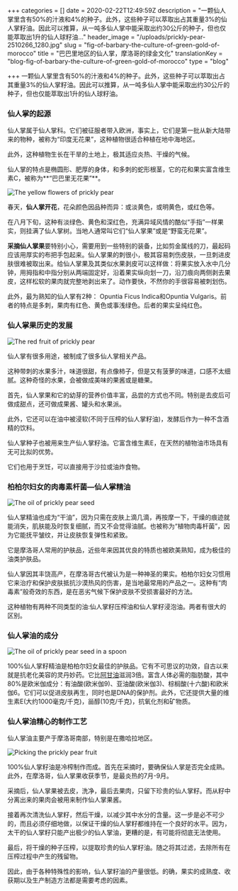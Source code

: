 +++
categories = []
date = 2020-02-22T12:49:59Z
description = "一颗仙人掌里含有50%的汁液和4%的种子。此外，这些种子可以萃取出占其重量3%的仙人掌籽油。因此可以推算，从一吨多仙人掌中能采取出约30公斤的种子，但也仅能萃取出1升的仙人球籽油..."
header_image = "/uploads/prickly-pear-2510266_1280.jpg"
slug = "fig-of-barbary-the-culture-of-green-gold-of-morocco"
title = "巴巴里地区的仙人掌，摩洛哥的绿金文化"
translationKey = "blog-fig-of-barbary-the-culture-of-green-gold-of-morocco"
type = "blog"

+++
一颗仙人掌里含有50%的汁液和4%的种子。此外，这些种子可以萃取出占其重量3%的仙人掌籽油。因此可以推算，从一吨多仙人掌中能采取出约30公斤的种子，但也仅能萃取出1升的仙人球籽油。

### **仙人掌的起源**

仙人掌属于仙人掌科。它们被征服者带入欧洲，事实上，它们是第一批从新大陆带来的物种，被称为“印度无花果”，这种植物很适合种植在地中海地区。

此外，这种植物生长在干旱的土地上，极其适应炎热、干燥的气候。

仙人掌的特点是椭圆形、肥厚的身体，和多刺的蛇形根茎，它的花和果实富含维生素C，被称为**“巴巴里无花果”**。

![The yellow flowers of prickly pear](/uploads/prickly-pear-1415525_1280.jpg "The yellow flowers of prickly pear")

春天，**仙人掌开花**，花朵颜色因品种而异：或淡黄色，或明黄色，或红色等。

在八月下旬，这种有淡绿色、黄色和深红色，充满异域风情的酷似“手指”一样果实，则挂满了仙人掌树。当地人通常叫它们“仙人掌果”或是“野蛮无花果”。

**采摘仙人掌果**要特别小心，需要用到一些特别的装备，比如剪金属线的刀，最起码应该用厚实的布把手包起来。仙人掌果的刺很小，极其容易刺伤皮肤，一旦刺进皮肤很难被取出来。给仙人掌果及其类似水果剥皮可以这样做：将果实放入水中几分钟，用拇指和中指分别从两端固定好，沿着果实纵向划一刀，沿刀痕向两侧剥去果皮，这样松软的果肉就完整地剥出来了。动作要快，不然你的手很容易被刺划伤。

此外，最为熟知的仙人掌有2种： Opuntia Ficus Indica和Opuntia Vulgaris。前者的特点是多刺，果肉有红色、黄色或事浅绿色。后者的果实呈纯红色。

### **仙人掌果历史的发展**

![The red fruit of prickly pear](/uploads/cactus-58415_1280.jpg "The red fruit of prickly pear")

仙人掌有很多用途，被制成了很多仙人掌相关产品。

这种带刺的水果多汁，味道很甜，有点像柿子，但是又有菠萝的味道，口感不太细腻。这种奇怪的水果，会被做成美味的果酱或是糖果。

首先，仙人掌果和它的幼芽的营养价值丰富，品尝的方式也不同。特别是去皮后可做成甜点，还可做成果酱、罐头和水果派。

此外，它还可以在油中被浸软(不同于压榨的仙人掌籽油)，发酵后作为一种不含酒精的饮料。

仙人掌种子也被用来生产仙人掌籽油。它富含维生素E，在天然的植物油市场具有无可比拟的优势。

它们也用于烹饪，可以直接用于沙拉或油炸食物。

### **柏柏尔妇女的肉毒素杆菌—仙人掌精油**

![The oil of prickly pear seed](/uploads/1582374704485.jpg "The oil of prickly pear seed")

仙人掌精油也成为“干油”，因为只需在皮肤上滴几滴，再按摩一下，干燥的痕迹就能消失，肌肤能及时恢复细腻，而又不会觉得油腻。也被称为“植物肉毒杆菌”，因为它能抚平皱纹，并让皮肤恢复弹性和紧致。

它是摩洛哥人常用的护肤品，近些年来因其优良的特质也被欧美熟知，成为极佳的油类护肤品。

仙人掌因其丰饶高产，在摩洛哥古代被认为是一种神圣的果实。柏柏尔妇女习惯用它来治疗和保护皮肤抵抗沙漠热风的伤害，是当地最常用的产品之一。这种有“肉毒素”般奇效的东西，是在恶劣气候下保护皮肤不受损害最好的方法。

这种植物有两种不同类型的油:仙人掌籽压榨油和仙人掌籽浸泡油。两者有很大的区别。

### **仙人掌油的成分**

![The oil of prickly pear seed in a spoon](/uploads/oil-4482643_1280.jpg "The oil of prickly pear seed in a spoon")

100%仙人掌籽精油是柏柏尔妇女最佳的护肤品。它有不可思议的功效，自古以来就是抗老化美容的灵丹妙药。它比[阿甘油](/zh/blog/argan-oil/ "阿甘油")滋润3倍。富含人体必需的脂肪酸，其中80%是欧米伽成分：有油酸(欧米伽9)、亚油酸(欧米伽3)、棕榈酸(十六酸)和欧米伽6。它们可以促进皮肤再生，同时也是DNA的保护剂。此外，它还提供大量的维生素E(大约1000毫克/千克)，甾醇(10克/千克)，抗氧化剂和矿物质。

### **仙人掌油精心的制作工艺**

仙人掌油主要产于摩洛哥南部，特别是在撒哈拉地区。

![Picking the prickly pear fruit](/uploads/1582376336026.jpg "Picking the prickly pear fruit")

100%仙人掌籽油是冷榨制作而成。首先在采摘时，要确保仙人掌是否完全成熟。此外，在摩洛哥，仙人掌果收获季节，是最炎热的7月-9月。

采摘后，仙人掌果被去皮，洗净，最后去果肉，只留下珍贵的仙人掌籽。而从籽中分离出来的果肉会被用来制作仙人掌果酱。

接着再次清洗仙人掌籽，然后干燥，以减少其中水分的含量。这一步是必不可少的，而且必须仔细地做，以保证干燥的仙人掌籽都维持在一个良好的水平。因为，太干的仙人掌籽只能产出极少的仙人掌油，更糟的是，有可能将彻底无法使用。

最后，将干燥的种子压榨，以提取珍贵的仙人掌籽油。随之将其过滤，去除所有在压榨过程中产生的残留物。

因此，由于各种特殊性的影响，仙人掌籽油的产量很低。的确，果实的成熟度、收获期以及生产制造方法都是需要考虑的因素。